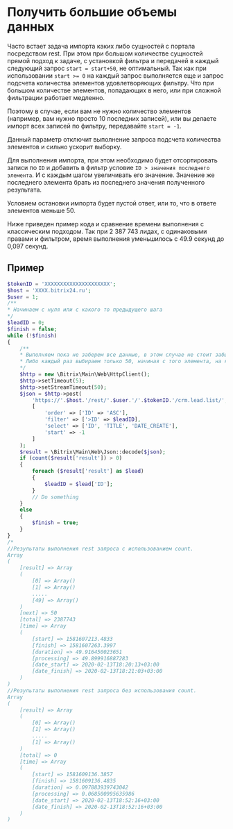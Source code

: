 # Получить большие объемы данных

Часто встает задача импорта каких либо сущностей с портала посредством rest. При этом при большом количестве сущностей прямой подход к задаче, с установкой фильтра и передачей в каждый следующий запрос `start = start+50`, не оптимальный.
Так как при использовании `start >= 0` на каждый запрос выполняется еще и запрос подсчета количества элементов удовлетворяющих фильтру. Что при большом количестве элементов, попадающих в него, или при сложной фильтрации работает медленно.

Поэтому в случае, если вам не нужно количество элементов (например, вам нужно просто 10 последних записей), или вы делаете импорт всех записей по фильтру, передавайте `start = -1`.

Данный параметр отключит выполнение запроса подсчета количества элементов и сильно ускорит выборку.

Для выполнения импорта, при этом необходимо будет отсортировать записи по `ID` и добавить в фильтр условие `ID > значения последнего элемента`. И с каждым шагом увеличивать его значение. Значение же последнего элемента брать из последнего значения полученного результата.

Условием остановки импорта будет пустой ответ, или то, что в ответе элементов меньше 50.

Ниже приведен пример кода и сравнение времени выполнения с классическим подходом. Так при 2 387 743 лидах, с одинаковыми правами и фильтром, время выполнения уменьшилось с 49.9 секунд до 0,097 секунд.

## Пример

```php
$tokenID = 'XXXXXXXXXXXXXXXXXXXXX';
$host = 'XXXX.bitrix24.ru';
$user = 1;
/**
* Начинаем с нуля или с какого то предыдущего шага
*/
$leadID = 0;
$finish = false;
while (!$finish)
{
    /**
    * Выполняем пока не заберем все данные, в этом случае не стоит забывать и про задержку между хитами.
    * Либо каждый раз выбираем только 50, начиная с того элемента, на котором остановилась прошлая итерация
    */
    $http = new \Bitrix\Main\Web\HttpClient();
    $http->setTimeout(5);
    $http->setStreamTimeout(50);
    $json = $http->post(
        'https://'.$host.'/rest/'.$user.'/'.$tokenID.'/crm.lead.list/',
        [
            'order' => ['ID' => 'ASC'],
            'filter' => ['>ID' => $leadID],
            'select' => ['ID', 'TITLE', 'DATE_CREATE'],
            'start' => -1
        ]
    );
    $result = \Bitrix\Main\Web\Json::decode($json);
    if (count($result['result']) > 0)
    {
        foreach ($result['result'] as $lead)
        {
            $leadID = $lead['ID'];
        }
        // Do something
    }
    else
    {
        $finish = true;
    }
}
/*
//Результаты выполнения rest запроса с использованием count.
Array
(
    [result] => Array
    (
        [0] => Array()
        [1] => Array()
        .....
        [49] => Array()
    )
    [next] => 50
    [total] => 2387743
    [time] => Array
    (
        [start] => 1581607213.4833
        [finish] => 1581607263.3997
        [duration] => 49.916450023651
        [processing] => 49.899916887283
        [date_start] => 2020-02-13T18:20:13+03:00
        [date_finish] => 2020-02-13T18:21:03+03:00
    )
)
//Результаты выполнения rest запроса без использования count.
Array
(
    [result] => Array
    (
        [0] => Array()
        [1] => Array()
        .....
        [1] => Array()
    )
    [total] => 0
    [time] => Array
    (
        [start] => 1581609136.3857
        [finish] => 1581609136.4835
        [duration] => 0.097883939743042
        [processing] => 0.068500995635986
        [date_start] => 2020-02-13T18:52:16+03:00
        [date_finish] => 2020-02-13T18:52:16+03:00
    )
)
```

